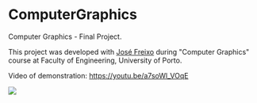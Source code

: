 # ComputerGraphics 

Computer Graphics - Final Project.

This project was developed with [José Freixo](https://www.github.com/up201504988) during "Computer Graphics" course at Faculty of Engineering, University of Porto.

Video of demonstration: https://youtu.be/a7soWl_VOqE


![](https://github.com/anaezes/ComputerGraphics/blob/master/CGFImage-tp6-T1G7-6.5.png)
